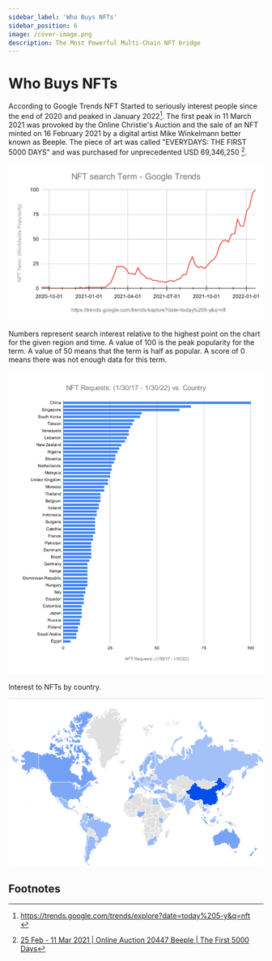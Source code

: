 ```yaml
---
sidebar_label: 'Who Buys NFTs'
sidebar_position: 6
image: /cover-image.png
description: The Most Powerful Multi-Chain NFT bridge
---
```


# Who Buys NFTs

 According to Google Trends NFT Started to seriously interest people since the end of 2020 and peaked in January 2022[^1]. The first peak in 11 March 2021 was provoked by the Online Christie's Auction and the sale of an NFT minted on 16 February 2021 by a digital artist Mike Winkelmann better known as Beeple. The piece of art was called "EVERYDAYS: THE FIRST 5000 DAYS" and was purchased for unprecedented USD 69,346,250 [^2].

![NFT Term search](../../static/assets/NFT_search_Term_Google_Trends.svg)

Numbers represent search interest relative to the highest point on the chart for the given region and time. A value of 100 is the peak popularity for the term. A value of 50 means that the term is half as popular. A score of 0 means there was not enough data for this term.

![Country Chart](../../static/assets/NFT_Requests_(1_30_17_1_30_22)_vs._Country.svg)

Interest to NFTs by country.

![Breakdown by country](../../static/assets/Breakdown_by_country.png)

## Footnotes

[^1]: https://trends.google.com/trends/explore?date=today%205-y&q=nft <br/>
[^2]: [25 Feb - 11 Mar 2021 | Online Auction 20447 Beeple | The First 5000 Days](https://onlineonly.christies.com/s/beeple-first-5000-days/beeple-b-1981-1/112924)